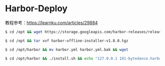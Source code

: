 # Harbor-Deploy

教程参考：https://learnku.com/articles/29884

~~~bash
$ cd /opt && wget https://storage.googleapis.com/harbor-releases/release-1.8.0/harbor-offline-installer-v1.8.0.tgz

$ cd /opt && tar xvf harbor-offline-installer-v1.8.0.tgz

$ cd /opt/harbor && mv harbor.yml harbor.yml.bak && wget 

$ cd /opt/harbor && ./install.sh && echo "127.0.0.1 101-bytedance.harbor.com" >> /etc/hosts
~~~

